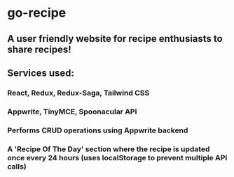 # go-recipe
## A user friendly website for recipe enthusiasts to share recipes!
## Services used:
  ### React, Redux, Redux-Saga, Tailwind CSS
  ### Appwrite, TinyMCE, Spoonacular API
### Performs CRUD operations using Appwrite backend
### A 'Recipe Of The Day' section where the recipe is updated once every 24 hours (uses localStorage to prevent multiple API calls)
